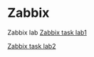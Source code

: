 # Zabbix
Zabbix lab
[Zabbix task lab1](https://github.com/shulhachvitali/Zabbix/tree/task1)

[Zabbix task lab2](https://github.com/shulhachvitali/Zabbix/tree/task2)

